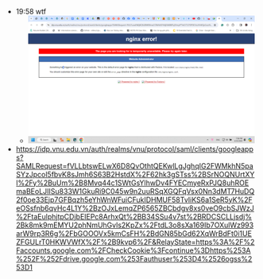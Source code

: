 - 19:58 wtf
	- ![image.png](../assets/image_1708865932197_0.png)
- https://idp.vnu.edu.vn/auth/realms/vnu/protocol/saml/clients/googleapps?SAMLRequest=fVLLbtswELwX6D8QvOthtQEKwlLgJghqIG2FWMkhN5paSYzJpcol5fbvK8sJmh6S63B2HstdX%2F62hk3gSTss%2BSrNOQNUrtXYl%2Fy%2BuUm%2B8Mvq44c1SWtGsYlhwDv4FYECmyeRxPJQ8uhROEmaBEoLJIISu833W1GkuRi9C045w9n2uuRSqXGQFqVsx0Nn3dMT7HuDQ2f0oe33Ejp7GFBqzh5eYhWnWFuiCFukIDHMUF58TvIiKS6a1SeR5yK%2FeOSsfnb6qvHc4L1Y%2BzOJxLemqZP6565ZBCbdgv8xs0veO9cbSJWzJ%2FtaEulphjtpCDjbEIEPc8ArhxQt%2BB34SSu4v7st%2BRDCSCLLjsdj%2Bk8mk9mEMYU2phNmUhGvls2KpZx%2FtdL3o8sXa169Ib7OXulWz993arW9rp3R6g%2FbGOOOVx5kmCsFH%2BdGN85bGd62XqWrBdFt0i1UEZFGULrT0HKWVWfX%2F%2B9kvp6%2F&RelayState=https%3A%2F%2Faccounts.google.com%2FCheckCookie%3Fcontinue%3Dhttps%253A%252F%252Fdrive.google.com%253Fauthuser%253D4%2526ogss%253D1